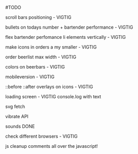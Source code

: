 #TODO

scroll bars positioning - VIGTIG

bullets on todays number + bartender performance - VIGTIG

flex bartender perfomance li elements vertically - VIGTIG

make icons in orders a my smaller - VIGTIG

order beerlist max width - VIGTIG

colors on beerbars - VIGTIG

mobileversion - VIGTIG

::before ::after overlays on icons - VIGTIG

loading screen - VIGTIG
console.log with text

svg fetch

vibrate API

sounds DONE

check different browsers - VIGTIG

js cleanup
comments all over the javascript!
